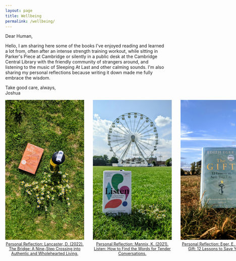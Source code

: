 ```yaml
---
layout: page
title: Wellbeing
permalink: /wellbeing/
---
```


Dear Human,

Hello, I am sharing here some of the books I've enjoyed reading and learned a lot from, often after an intense strength training workout, while sitting in Parker's Piece at Cambridge or silently in a public desk at the Cambridge Central Library with the friendly community of strangers around, and listening to the music of Sleeping At Last and other calming sounds. I'm also sharing my personal reflections because writing it down made me fully embrace the wisdom.

Take good care, always,  
Joshua

<div style="display: grid; grid-template-columns: repeat(3, 1fr); gap: 2em; justify-items: center;">

  <figure style="text-align: center; width: 250px; margin: 0;">
    <img src="/wellbeing/pics/1.jpg" alt="TheBridge" style="width: 100%; height: auto; display: block; margin: 0 auto;">
    <figcaption style="font-size: 0.9em; margin-top: 0.5em; word-wrap: break-word;">
      <a href="https://www.joshuadimasaka.com/wellbeing/TheBridge">
        Personal Reflection: Lancaster, D. (2022). The Bridge: A Nine-Step Crossing into Authentic and Wholehearted Living.
      </a>
    </figcaption>
  </figure>

  <figure style="text-align: center; width: 250px; margin: 0;">
    <img src="/wellbeing/pics/2.jpg" alt="Listen" style="width: 100%; height: auto; display: block; margin: 0 auto;">
    <figcaption style="font-size: 0.9em; margin-top: 0.5em; word-wrap: break-word;">
      <a href="https://www.joshuadimasaka.com/wellbeing/Listen">
        Personal Reflection: Mannix, K. (2021). Listen: How to Find the Words for Tender Conversations.
      </a>
    </figcaption>
  </figure>

  <figure style="text-align: center; width: 250px; margin: 0;">
    <img src="/wellbeing/pics/3.jpg" alt="Listen" style="width: 100%; height: auto; display: block; margin: 0 auto;">
    <figcaption style="font-size: 0.9em; margin-top: 0.5em; word-wrap: break-word;">
      <a href="https://www.joshuadimasaka.com/wellbeing/TheGift">
      Personal Reflection: Eger, E. (2020). The Gift: 12 Lessons to Save Your Life.
      </a>
    </figcaption>
  </figure>

</div>